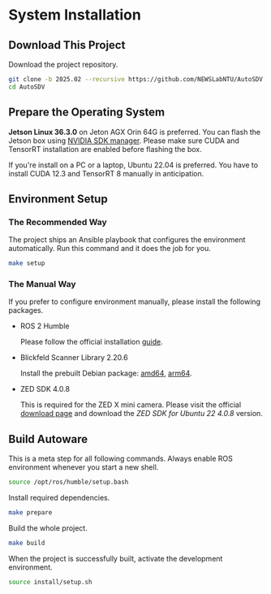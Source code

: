 # System Installation

## Download This Project

Download the project repository.

```sh
git clone -b 2025.02 --recursive https://github.com/NEWSLabNTU/AutoSDV.git
cd AutoSDV
```

## Prepare the Operating System

**Jetson Linux 36.3.0** on Jeton AGX Orin 64G is preferred. You can
flash the Jetson box using [NVIDIA SDK
manager](https://developer.nvidia.com/sdk-manager). Please make sure
CUDA and TensorRT installation are enabled before flashing the box.

If you're install on a PC or a laptop, Ubuntu 22.04 is preferred. You
have to install CUDA 12.3 and TensorRT 8 manually in anticipation.

## Environment Setup

### The Recommended Way

The project ships an Ansible playbook that configures the environment
automatically. Run this command and it does the job for you.

```sh
make setup
```

### The Manual Way

If you prefer to configure environment manually, please install the
following packages.

- ROS 2 Humble

  Please follow the official installation
  [guide](https://docs.ros.org/en/humble/Installation/Ubuntu-Install-Debians.html).

- Blickfeld Scanner Library 2.20.6
  
  Install the prebuilt Debian package:
  [amd64](https://github.com/NEWSLabNTU/blickfeld-scanner-lib/releases/download/v2.20.6-newslab1/blickfeld-scanner-lib_2.20.6-1_amd64.deb),
  [arm64](https://github.com/NEWSLabNTU/blickfeld-scanner-lib/releases/download/v2.20.6-newslab1/blickfeld-scanner-lib_2.20.6-1_arm64.deb).

- ZED SDK 4.0.8

  This is required for the ZED X mini camera. Please visit the
  official [download
  page](https://www.stereolabs.com/developers/release) and download
  the _ZED SDK for Ubuntu 22 4.0.8_ version.


## Build Autoware

This is a meta step for all following commands. Always enable ROS
environment whenever you start a new shell.

```bash
source /opt/ros/humble/setup.bash
```

Install required dependencies.

```bash
make prepare
```

Build the whole project.

```bash
make build
```

When the project is successfully built, activate the development
environment.

```sh
source install/setup.sh
```
